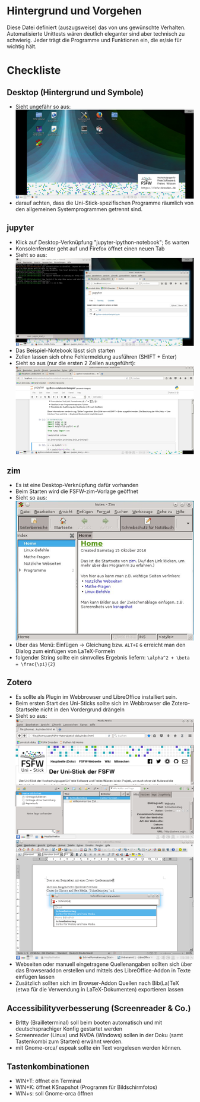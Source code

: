 # Hintergrund und Vorgehen

Diese Datei definiert (auszugsweise) das von uns gewünschte Verhalten. Automatisierte Unittests wären deutlich eleganter sind aber technisch zu schwierig.
Jeder trägt die Programme und Funktionen ein, die er/sie für wichtig hält.

# Checkliste
## Desktop (Hintergrund und Symbole)
* Sieht ungefähr so aus: ![Screenshot-1](../data/desktop-screenshot-1.jpg "Screenshot")
 * darauf achten, dass die Uni-Stick-spezifischen Programme räumlich von den allgemeinen Systemprogrammen getrennt sind.

## jupyter

* Klick auf Desktop-Verknüpfung "jupyter-ipython-notebook"; 5s warten
* Konsolenfenster geht auf und Firefox öffnet einen neuen Tab
 * Sieht so aus: ![Screenshot-1](../data/jupyter-screenshot-1.jpg "jupyter Screenshot 1")
* Das Beispiel-Notebook lässt sich starten
* Zellen lassen sich ohne Fehlermeldung ausführen (SHIFT + Enter)
* Sieht so aus (nur die ersten 2 Zellen ausgeführt): ![Screenshot-2](../data/jupyter-screenshot-2.jpg "jupyter Screenshot 2")

## zim
* Es ist eine Desktop-Verknüpfung dafür vorhanden
* Beim Starten wird die FSFW-zim-Vorlage geöffnet
* Sieht so aus: ![Screenshot-1](../data/zim-screenshot-1.jpg "jupyter Screenshot 1")
* Über das Menü: Einfügen -> Gleichung bzw. `ALT+E` `G` erreicht man den Dialog zum einfügen von LaTeX-Formeln
 * folgender String sollte ein sinnvolles Ergebnis liefern: `\alpha^2 + \beta = \frac{\pi}{2}`

## Zotero
* Es sollte als Plugin im Webbrowser und LibreOffice installiert sein.
* Beim ersten Start des Uni-Sticks sollte sich im Webbrowser die Zotero-Startseite nicht in den Vordergrund drängeln
 * Sieht so aus: ![Screenshot-1](../data/Firefox+Zoteroaddon-screenshot-1.png "Zoteroaddon im Firefox Screenshot 1") ![Screenshot-2](../data/LibreOffice+Zoteroaddon-screenshot-2.png "Zoteroaddon im LibreOffice Screenshot 2")
* Webseiten oder manuell eingetragene Quellenangaben sollten sich über das Browseraddon erstellen und mittels des LibreOffice-Addon in Texte einfügen lassen
* Zusätzlich sollten sich im Browser-Addon Quellen nach Bib(La)TeX (etwa für die Verwendung in LaTeX-Dokumenten) exportieren lassen

## Accessibilityverbesserung (Screenreader & Co.)
* Brltty (Brailleterminal) soll beim booten automatisch und mit deutschsprachiger Konfig gestartet werden
* Screenreader (Linux) und NVDA (Windows) sollen in der Doku (samt Tastenkombi zum Starten) erwähnt werden.
* mit Gnome-orca/ espeak sollte ein Text vorgelesen werden können.

## Tastenkombinationen

* WIN+T: öffnet ein Terminal
* WIN+K: öffnet KSnapshot (Programm für Bildschirmfotos)
* WIN+s: soll Gnome-orca öffnen

